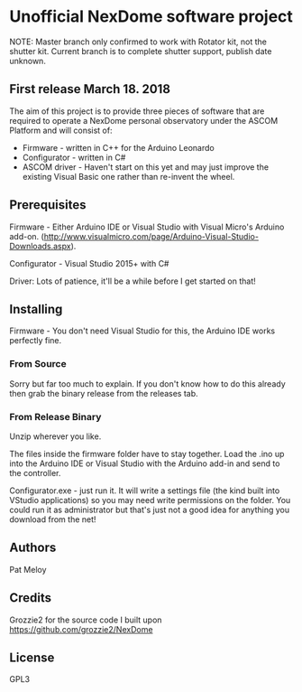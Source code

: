 # Unofficial NexDome software project #
NOTE: Master branch only confirmed to work with Rotator kit, not the shutter kit. Current branch is to complete shutter support, publish date unknown.

## First release March 18. 2018 ##
The aim of this project is to provide three pieces of software that are required to operate a NexDome personal observatory under the ASCOM Platform and will consist of:

- Firmware  - written in C++ for the Arduino Leonardo
- Configurator - written in C#
- ASCOM driver - Haven't start on this yet and may just improve the existing Visual Basic one rather than re-invent the wheel.

## Prerequisites ##
Firmware - Either Arduino IDE or Visual Studio with Visual Micro's Arduino add-on. 
(http://www.visualmicro.com/page/Arduino-Visual-Studio-Downloads.aspx).

Configurator - Visual Studio 2015+ with C#

Driver: Lots of patience, it'll be a while before I get started on that!

## Installing ##
Firmware - You don't need Visual Studio for this, the Arduino IDE works perfectly fine.

### From Source ###
Sorry but far too much to explain. If you don't know how to do this already then grab the binary release from the releases tab.

### From Release Binary ###
Unzip wherever you like.

The files inside the firmware folder have to stay together. Load the .ino up into the Arduino IDE or Visual Studio with the Arduino add-in and send to the controller.

Configurator.exe - just run it. It will write a settings file (the kind built into VStudio applications) so you may need write permissions on the folder. You could run it as administrator but that's just not a good idea for anything you download from the net!

## Authors ##
Pat Meloy

## Credits ##
Grozzie2 for the source code I built upon https://github.com/grozzie2/NexDome

## License ##
GPL3

